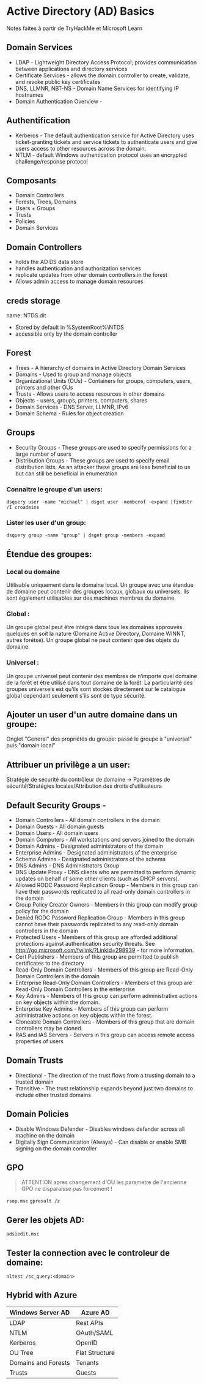 # Active Directory (AD) Basics

Notes faites à partir de TryHackMe et Microsoft Learn

## Domain Services 
 
- LDAP - Lightweight Directory Access Protocol; provides communication between applications and directory services
- Certificate Services - allows the domain controller to create, validate, and revoke public key certificates
- DNS, LLMNR, NBT-NS - Domain Name Services for identifying IP hostnames
- Domain Authentication Overview - 

## Authentification

- Kerberos - The default authentication service for Active Directory uses ticket-granting tickets and service tickets to authenticate users and give users access to other resources across the domain.
- NTLM - default Windows authentication protocol uses an encrypted challenge/response protocol


## Composants

- Domain Controllers
- Forests, Trees, Domains
- Users + Groups 
- Trusts
- Policies 
- Domain Services

## Domain Controllers

- holds the AD DS data store 
- handles authentication and authorization services 
- replicate updates from other domain controllers in the forest
- Allows admin access to manage domain resources


## creds storage

name: NTDS.dit

- Stored by default in %SystemRoot%\NTDS
- accessible only by the domain controller


## Forest

- Trees - A hierarchy of domains in Active Directory Domain Services
- Domains - Used to group and manage objects 
- Organizational Units (OUs) - Containers for groups, computers, users, printers and other OUs
- Trusts - Allows users to access resources in other domains
- Objects - users, groups, printers, computers, shares
- Domain Services - DNS Server, LLMNR, IPv6
- Domain Schema - Rules for object creation


## Groups  

- Security Groups - These groups are used to specify permissions for a large number of users
- Distribution Groups - These groups are used to specify email distribution lists. As an attacker these groups are less beneficial to us but can still be beneficial in enumeration

### Connaitre le groupe d'un users:

`dsquery user -name "michael" | dsget user -memberof -expand |findstr /I croadmins`
	
### Lister les user d'un group:

`dsquery group -name "group" | dsget group -members -expand`

## Étendue des groupes:	
	
### Local ou domaine

Utilisable uniquement dans le domaine local. Un groupe avec une étendue de domaine peut contenir des groupes locaux, globaux ou universels.	
Ils sont également utilisables sur des machines membres du domaine.
	
### Global :

Un groupe global peut être intégré dans tous les domaines approuvés quelques en soit la nature (Domaine Active Directory, Domaine WINNT,
autres forétsé). Un groupe global ne peut contenir que des objets du domaine.

### Universel :

Un groupe universel peut contenir des membres de n’importe quel domaine de la forêt et être utilisé dans tout domaine de la forêt. 
La particularité des groupes universels est qu'ils sont stockés directement sur le catalogue global cependant seulement s'ils sont de type sécurité.

## Ajouter un user d'un autre domaine dans un groupe:

Onglet "General" des propriétés du groupe: passé le groupe à "universal" puis "domain local"
	
## Attribuer un privilège a un user:

Stratégie de sécurité du contrôleur de domaine -> Paramètres de sécurité/Stratégies locales/Attribution des droits d'utilisateurs



## Default Security Groups - 

- Domain Controllers - All domain controllers in the domain
- Domain Guests - All domain guests
- Domain Users - All domain users
- Domain Computers - All workstations and servers joined to the domain
- Domain Admins - Designated administrators of the domain
- Enterprise Admins - Designated administrators of the enterprise
- Schema Admins - Designated administrators of the schema
- DNS Admins - DNS Administrators Group
- DNS Update Proxy - DNS clients who are permitted to perform dynamic updates on behalf of some other clients (such as DHCP servers).
- Allowed RODC Password Replication Group - Members in this group can have their passwords replicated to all read-only domain controllers in the domain
- Group Policy Creator Owners - Members in this group can modify group policy for the domain
- Denied RODC Password Replication Group - Members in this group cannot have their passwords replicated to any read-only domain controllers in the domain
- Protected Users - Members of this group are afforded additional protections against authentication security threats. See http://go.microsoft.com/fwlink/?LinkId=298939 - for more information.
- Cert Publishers - Members of this group are permitted to publish certificates to the directory
- Read-Only Domain Controllers - Members of this group are Read-Only Domain Controllers in the domain
- Enterprise Read-Only Domain Controllers - Members of this group are Read-Only Domain Controllers in the enterprise
- Key Admins - Members of this group can perform administrative actions on key objects within the domain.
- Enterprise Key Admins - Members of this group can perform administrative actions on key objects within the forest.
- Cloneable Domain Controllers - Members of this group that are domain controllers may be cloned.
- RAS and IAS Servers - Servers in this group can access remote access properties of users

## Domain Trusts

- Directional - The direction of the trust flows from a trusting domain to a trusted domain
- Transitive - The trust relationship expands beyond just two domains to include other trusted domains

## Domain Policies

- Disable Windows Defender - Disables windows defender across all machine on the domain
- Digitally Sign Communication (Always) - Can disable or enable SMB signing on the domain controller

## GPO

> ATTENTION apres changement d'OU les parametre de l'ancienne GPO ne disparaisse pas forcement !

`rsop.msc`
`gpresult /z`

## Gerer les objets AD: 

`adsiedit.msc`

## Tester la connection avec le controleur de domaine:

`nltest /sc_query:<domain>`



## Hybrid with Azure

| Windows Server AD	 | Azure AD |
|--------------------|----------|
| LDAP | Rest APIs |
| NTLM | OAuth/SAML |
| Kerberos | OpenID |
| OU Tree | Flat Structure |
| Domains and Forests | Tenants |
| Trusts | Guests |

